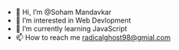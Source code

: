 - 👋 Hi, I’m @Soham Mandavkar
- 👀 I’m interested in Web Devlopment
- 🌱 I’m currently learning JavaScript
- 📫 How to reach me radicalghost98@gmial.com

<!---
Radical-Ghost/Radical-Ghost is a ✨ special ✨ repository because its `README.md` (this file) appears on your GitHub profile.
You can click the Preview link to take a look at your changes.
--->
